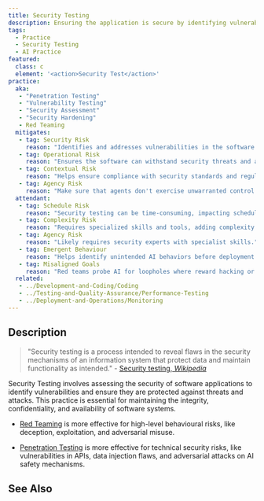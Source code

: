 ```yaml
---
title: Security Testing
description: Ensuring the application is secure by identifying vulnerabilities.
tags: 
  - Practice 
  - Security Testing
  - AI Practice
featured: 
  class: c
  element: '<action>Security Test</action>'
practice:
  aka: 
   - "Penetration Testing"
   - "Vulnerability Testing"
   - "Security Assessment"
   - "Security Hardening"
   - Red Teaming 
  mitigates:
   - tag: Security Risk
     reason: "Identifies and addresses vulnerabilities in the software."
   - tag: Operational Risk
     reason: "Ensures the software can withstand security threats and attacks."
   - tag: Contextual Risk
     reason: "Helps ensure compliance with security standards and regulations."
   - tag: Agency Risk
     reason: "Make sure that agents don't exercise unwarranted control over resources."
  attendant:
   - tag: Schedule Risk
     reason: "Security testing can be time-consuming, impacting schedules."
   - tag: Complexity Risk
     reason: "Requires specialized skills and tools, adding complexity."
   - tag: Agency Risk
     reason: "Likely requires security experts with specialist skills."
   - tag: Emergent Behaviour
     reason: "Helps identify unintended AI behaviors before deployment by stress-testing AI in real-world scenarios."
   - tag: Misaligned Goals
     reason: "Red teams probe AI for loopholes where reward hacking or proxy goals emerge, ensuring AI doesn't optimise in harmful ways."
  related:
   - ../Development-and-Coding/Coding
   - ../Testing-and-Quality-Assurance/Performance-Testing
   - ../Deployment-and-Operations/Monitoring
---
```


<PracticeIntro details={frontMatter} /> 

## Description

> "Security testing is a process intended to reveal flaws in the security mechanisms of an information system that protect data and maintain functionality as intended." - [Security testing, _Wikipedia_](https://en.wikipedia.org/wiki/Security_testing)

Security Testing involves assessing the security of software applications to identify vulnerabilities and ensure they are protected against threats and attacks. This practice is essential for maintaining the integrity, confidentiality, and availability of software systems.

 - [Red Teaming](https://en.wikipedia.org/wiki/Red_team) is more effective for high-level behavioural risks, like deception, exploitation, and adversarial misuse.
 
- [Penetration Testing](https://en.wikipedia.org/wiki/Penetration_test) is more effective for technical security risks, like vulnerabilities in APIs, data injection flaws, and adversarial attacks on AI safety mechanisms.

## See Also

<TagList tag="Security Testing" />
